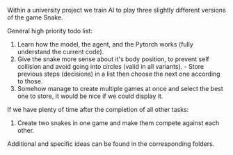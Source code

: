 
Within a university project we train AI to play three slightly different versions of the game Snake.

General high priority todo list:
1. Learn how the model, the agent, and the Pytorch works (fully understand the current code).
2. Give the snake more sense about it's body position, to prevent self collision and avoid going into circles (valid in all variants). - Store previous steps (decisions) in a list then choose the next one according to those.
3. Somehow manage to create multiple games at once and select the best one to store, it would be nice if we could display it.

If we have plenty of time after the completion of all other tasks:
1. Create two snakes in one game and make them compete against each other.

Additional and specific ideas can be found in the corresponding folders.
